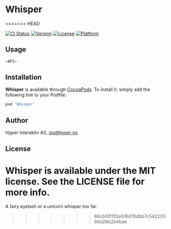 # Whisper
<<<<<<< HEAD

[![CI Status](http://img.shields.io/travis/hyperoslo/Whisper.svg?style=flat)](https://travis-ci.org/hyperoslo/Whisper)
[![Version](https://img.shields.io/cocoapods/v/Whisper.svg?style=flat)](http://cocoadocs.org/docsets/Whisper)
[![License](https://img.shields.io/cocoapods/l/Whisper.svg?style=flat)](http://cocoadocs.org/docsets/Whisper)
[![Platform](https://img.shields.io/cocoapods/p/Whisper.svg?style=flat)](http://cocoadocs.org/docsets/Whisper)

## Usage

```swift
<API>
```

## Installation

**Whisper** is available through [CocoaPods](http://cocoapods.org). To install
it, simply add the following line to your Podfile:

```ruby
pod 'Whisper'
```

## Author

Hyper Interaktiv AS, ios@hyper.no

## License

**Whisper** is available under the MIT license. See the LICENSE file for more info.
=======
A fairy eyelash or a unicorn whisper too far.
>>>>>>> 86cb10f155a516d76dbb7c54220368d26b2b4bae

